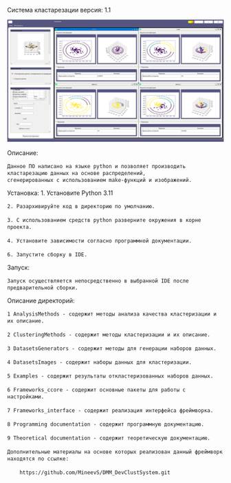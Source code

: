 Система кластарезации 
версия: 1.1

![Screenshot App.](./ImageApp.png)

Описание: 
	
	Данное ПО написано на языке python и позволяет производить кластарезацию данных на основе распределений, 
	сгенерированных с использованием make-функций и изображений.
	
Установка:
	1. Установите Python 3.11

	2. Разархивируйте код в директорию по умолчанию.

	3. С использованием средств python разверните окружения в корне проекта.

	4. Установите зависимости согласно программной документации.

	6. Запустите сборку в IDE.

Запуск:

	Запуск осуществляется непосредственно в выбранной IDE после предварительной сборки.

Описание директорий:

	1 AnalysisMethods - содержит методы анализа качества кластеризации и их описание.

	2 ClusteringMethods - содержит методы кластеризации и их описание.

	3 DatasetsGenerators - содержит методы для генерации наборов данных.

	4 DatasetsImages - содержит наборы данных для кластеризации.

	5 Examples - содержит результаты откластеризованных наборов данных.

	6 Frameworks_ccore - содержит основные пакеты для работы с настройками.

	7 Frameworks_interface - содержит реализация интерфейса фреймворка.

	8 Programming documentation - содержит программную документацию.

	9 Theoretical documentation - содержит теоретическую документацию.
	
	Дополнительные материалы на основе которых реализован данный фреймворк находятся по ссылке: 

		https://github.com/MineevS/DMM_DevClustSystem.git

